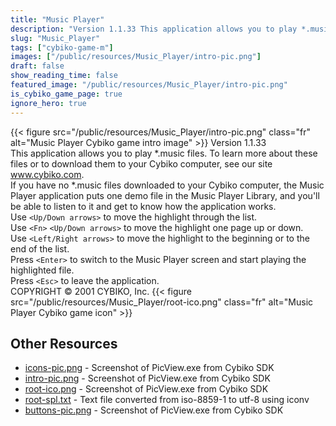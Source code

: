 ```yaml
---
title: "Music Player"
description: "Version 1.1.33 This application allows you to play *.music files. To learn more about these files or to download them to your Cybiko computer, see our site www.cybiko.com. If you have no *.music files downloaded to your Cybiko computer, the Music Player application puts one dem..."
slug: "Music_Player"
tags: ["cybiko-game-m"]
images: ["/public/resources/Music_Player/intro-pic.png"]
draft: false
show_reading_time: false
featured_image: "/public/resources/Music_Player/intro-pic.png"
is_cybiko_game_page: true
ignore_hero: true
---
```

{{< figure src="/public/resources/Music_Player/intro-pic.png" class="fr" alt="Music Player Cybiko game intro image" >}}
Version 1.1.33 \
This application allows you to play *.music files. To learn more about these files or to download them to your Cybiko computer, see our site www.cybiko.com. \
If you have no *.music files downloaded to your Cybiko computer, the Music Player application puts one demo file in the Music Player Library, and you'll be able to listen to it and get to know how the application works. \
Use `<Up/Down arrows>`  to move the highlight through the list. \
Use `<Fn>` `<Up/Down arrows>`  to move the highlight one page up or down. \
Use `<Left/Right arrows>`  to move the highlight to the beginning or to the end of the list. \
Press `<Enter>`  to switch to the Music Player screen and start playing the highlighted file. \
Press `<Esc>`  to leave the application. \
COPYRIGHT © 2001 CYBIKO, Inc. {{< figure src="/public/resources/Music_Player/root-ico.png" class="fr" alt="Music Player Cybiko game icon" >}}

## Other Resources
* [icons-pic.png](/public/resources/Music_Player/icons-pic.png) - Screenshot of PicView.exe from Cybiko SDK
* [intro-pic.png](/public/resources/Music_Player/intro-pic.png) - Screenshot of PicView.exe from Cybiko SDK
* [root-ico.png](/public/resources/Music_Player/root-ico.png) - Screenshot of PicView.exe from Cybiko SDK
* [root-spl.txt](/public/resources/Music_Player/root-spl.txt) - Text file converted from iso-8859-1 to utf-8 using iconv
* [buttons-pic.png](/public/resources/Music_Player/buttons-pic.png) - Screenshot of PicView.exe from Cybiko SDK
